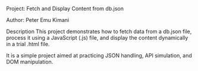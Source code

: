 Project: Fetch and Display Content from db.json

Author: Peter Emu Kimani

 Description
This project demonstrates how to fetch data from a db.json file, process it using a JavaScript (.js) file, and display the content dynamically in a trial .html file.

It is a simple project aimed at practicing JSON handling, API simulation, and DOM manipulation.


